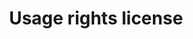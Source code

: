---
title: 'Usage rights license'
field: 'dcterms.license'
slug: 'dcterms-license'
description: 'Legal document giving official permission to do something with a resource'
comment: 'Normally the type of license, indicated by a short name/code - Select from control list'
required: False
vocabulary: 'vocabulary.txt'
module: 'Form'
cluster: 'Global'
policy: 'Controlled value. Single select from control list.'
layout: 'home'
---